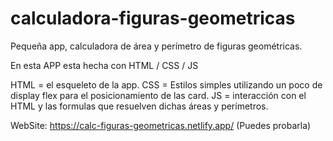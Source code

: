 # calculadora-figuras-geometricas
Pequeña app, calculadora de área y perímetro de figuras geométricas. 

En esta APP esta hecha con HTML / CSS / JS

HTML = el esqueleto de la app. 
CSS = Estilos simples utilizando un poco de display flex para el posicionamiento de las card.
JS = interacción con el HTML y las formulas que resuelven dichas áreas y perímetros.

WebSite: https://calc-figuras-geometricas.netlify.app/ (Puedes probarla)
